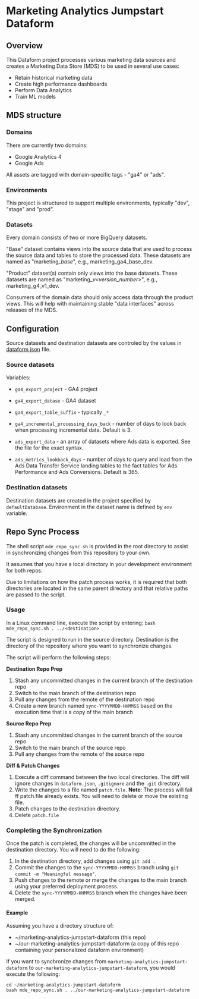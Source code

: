 # Marketing Analytics Jumpstart Dataform

## Overview
This Dataform project processes various marketing data sources and creates a Marketing Data Store (MDS) to be used in several use cases:
* Retain historical marketing data
* Create high performance dashboards
* Perform Data Analytics
* Train ML models

## MDS structure
### Domains
There are currently two domains:
* Google Analytics 4
* Google Ads

All assets are tagged with domain-specific tags - "ga4" or "ads".

### Environments
This project is structured to support multiple environments, typically "dev", "stage" and "prod".

### Datasets
Every domain consists of two or more BigQuery datasets. 

"Base" dataset contains views into the source data that are used to process the source data and tables to store the processed data. 
These datasets are named as "marketing_<domain>_base_<env>", e.g., marketing_ga4_base_dev.

"Product" dataset(s) contain only views into the base datasets. These datasets are named as "marketing_<domain>_v<version_number>_<env>", 
e.g., marketing_g4_v1_dev.

Consumers of the domain data should only access data through the product views. This will help with maintaining stable "data interfaces"
across releases of the MDS.

## Configuration
Source datasets and destination datasets are controled by the values in [dataform.json](/dataform.json) file.

### Source datasets
Variables:
* `ga4_export_project` - GA4 project
* `ga4_export_datase` - GA4 dataset
* `ga4_export_table_suffix` - typically `_*`
* `ga4_incremental_processing_days_back` - number of days to look back when processing incremental data. Default is 3.
    
* `ads_export_data` - an array of datasets where Ads data is exported. See the file for the exact syntax.
* `ads_metrics_lookback_days` - number of days to query and load from the Ads Data Transfer Service landing tables to the fact tables for Ads Performance and Ads Conversions. Default is 365.

### Destination datasets
Destination datasets are created in the project specified by `defaultDatabase`.
Environment in the dataset name is defined by `env` variable.
    
## Repo Sync Process

The shell script `mde_repo_sync.sh` is provided in the root directory to assist in synchronizing changes from this repository to your own.
    
It assumes that you have a local directory in your development environment for both repos.

Due to limitations on how the patch process works, it is required that both directories are located in the same parent directory and that relative paths are passed to the script.
    
### Usage
In a Linux command line, execute the script by entering:
`bash mde_repo_sync.sh . ../<destination>`
    
The script is designed to run in the source directory. Destination is the directory of the repository where you want to synchronize changes.

The script will perform the following steps:

**Destination Repo Prep**
1. Stash any uncommitted changes in the current branch of the destination repo
1. Switch to the main branch of the destination repo
1. Pull any changes from the remote of the destination repo
1. Create a new branch named `sync-YYYYMMDD-HHMMSS` based on the execution time that is a copy of the main branch
    
**Source Repo Prep**
1. Stash any uncommitted changes in the current branch of the source repo
1. Switch to the main branch of the source repo
1. Pull any changes from the remote of the source repo
    
**Diff & Patch Changes**
1. Execute a diff command between the two local directories.
    The diff will ignore changes in `dataform.json`, `.gitignore` and the `.git` directory.
1. Write the changes to a file named `patch.file`.
    **Note**: The process will fail ff patch.file already exists. You will need to delete or move the existing file.
1. Patch changes to the destination directory.
1. Delete `patch.file`
    
### Completing the Synchronization
Once the patch is completed, the changes will be uncommitted in the destination directory. You will need to do the following:

1. In the destination directory, add changes using `git add .`
1. Commit the changes to the `sync-YYYYMMDD-HHMMSS` branch using `git commit -m "Meaningful message"`.
1. Push changes to the remote or merge the changes to the main branch using your preferred deployment process.
1. Delete the `sync-YYYYMMDD-HHMMSS` branch when the changes have been merged.
    

#### Example 
Assuming you have a directory structure of:
 - ~/marketing-analytics-jumpstart-dataform (this repo)
 - ~/our-marketing-analytics-jumpstart-dataform (a copy of this repo containing your personalized dataform environment)

If you want to synchronize changes from `marketing-analytics-jumpstart-dataform` to `our-marketing-analytics-jumpstart-dataform`, you would execute the following:
    
    cd ~/marketing-analytics-jumpstart-dataform
    bash mde_repo_sync.sh . ../our-marketing-analytics-jumpstart-dataform
    




